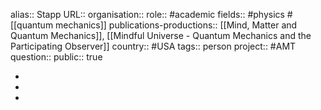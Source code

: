 alias:: Stapp
URL::
organisation::
role:: #academic 
fields:: #physics #[[quantum mechanics]] 
publications-productions:: [[Mind, Matter and Quantum Mechanics]], [[Mindful Universe - Quantum Mechanics and the Participating Observer]] 
country:: #USA 
tags:: person
project:: #AMT  
question::
public:: true

-
-
-